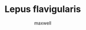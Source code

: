 ---
layout: post
author: maxwell
title: Lepus flavigularis
description: 
tags: []
image: 
  feature: 
  credit: 
  creditlink: 
permalink: lepus-flavigularis
---
